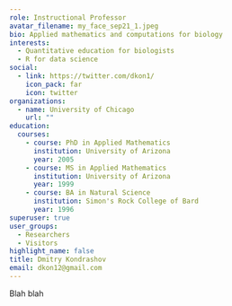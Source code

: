 ```yaml
---
role: Instructional Professor
avatar_filename: my_face_sep21_1.jpeg
bio: Applied mathematics and computations for biology
interests:
  - Quantitative education for biologists
  - R for data science
social:
  - link: https://twitter.com/dkon1/
    icon_pack: far
    icon: twitter
organizations:
  - name: University of Chicago
    url: ""
education:
  courses:
    - course: PhD in Applied Mathematics
      institution: University of Arizona
      year: 2005
    - course: MS in Applied Mathematics
      institution: University of Arizona
      year: 1999
    - course: BA in Natural Science
      institution: Simon's Rock College of Bard
      year: 1996
superuser: true
user_groups:
  - Researchers
  - Visitors
highlight_name: false
title: Dmitry Kondrashov
email: dkon12@gmail.com
---
```


Blah blah
